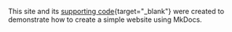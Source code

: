 This site and its [supporting code](https://github.com/ntno/mkdocs-demo){target="_blank"} were created to demonstrate how to create a simple website using MkDocs.  